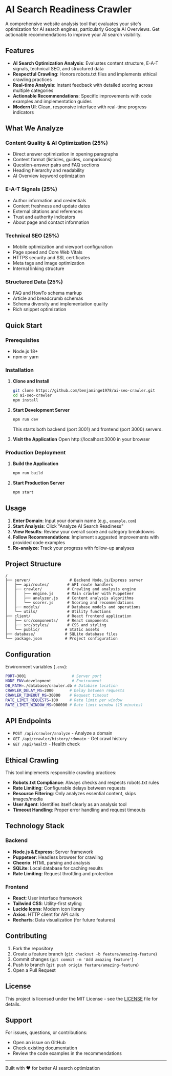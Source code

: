 # AI Search Readiness Crawler

A comprehensive website analysis tool that evaluates your site's optimization for AI search engines, particularly Google AI Overviews. Get actionable recommendations to improve your AI search visibility.

## Features

- **AI Search Optimization Analysis**: Evaluates content structure, E-A-T signals, technical SEO, and structured data
- **Respectful Crawling**: Honors robots.txt files and implements ethical crawling practices
- **Real-time Analysis**: Instant feedback with detailed scoring across multiple categories
- **Actionable Recommendations**: Specific improvements with code examples and implementation guides
- **Modern UI**: Clean, responsive interface with real-time progress indicators

## What We Analyze

### Content Quality & AI Optimization (25%)
- Direct answer optimization in opening paragraphs
- Content format (listicles, guides, comparisons)
- Question-answer pairs and FAQ sections
- Heading hierarchy and readability
- AI Overview keyword optimization

### E-A-T Signals (25%)
- Author information and credentials
- Content freshness and update dates
- External citations and references
- Trust and authority indicators
- About page and contact information

### Technical SEO (25%)
- Mobile optimization and viewport configuration
- Page speed and Core Web Vitals
- HTTPS security and SSL certificates
- Meta tags and image optimization
- Internal linking structure

### Structured Data (25%)
- FAQ and HowTo schema markup
- Article and breadcrumb schemas
- Schema diversity and implementation quality
- Rich snippet optimization

## Quick Start

### Prerequisites
- Node.js 18+ 
- npm or yarn

### Installation

1. **Clone and Install**
   ```bash
   git clone https://github.com/benjaminge1978/ai-seo-crawler.git
   cd ai-seo-crawler
   npm install
   ```

2. **Start Development Server**
   ```bash
   npm run dev
   ```
   This starts both backend (port 3001) and frontend (port 3000) servers.

3. **Visit the Application**
   Open http://localhost:3000 in your browser

### Production Deployment

1. **Build the Application**
   ```bash
   npm run build
   ```

2. **Start Production Server**
   ```bash
   npm start
   ```

## Usage

1. **Enter Domain**: Input your domain name (e.g., `example.com`)
2. **Start Analysis**: Click "Analyze AI Search Readiness" 
3. **View Results**: Review your overall score and category breakdowns
4. **Follow Recommendations**: Implement suggested improvements with provided code examples
5. **Re-analyze**: Track your progress with follow-up analyses

## Project Structure

```
/
├── server/                 # Backend Node.js/Express server
│   ├── api/routes/        # API route handlers
│   ├── crawler/           # Crawling and analysis engine
│   │   ├── engine.js      # Main crawler with Puppeteer
│   │   ├── analyzer.js    # Content analysis algorithms
│   │   └── scorer.js      # Scoring and recommendations
│   ├── models/            # Database models and operations
│   └── utils/             # Utility functions
├── client/                # React frontend application
│   ├── src/components/    # React components
│   ├── src/styles/        # CSS and styling
│   └── public/           # Static assets
├── database/             # SQLite database files
└── package.json          # Project configuration
```

## Configuration

Environment variables (`.env`):

```bash
PORT=3001                    # Server port
NODE_ENV=development         # Environment
DB_PATH=./database/crawler.db # Database location
CRAWLER_DELAY_MS=2000       # Delay between requests
CRAWLER_TIMEOUT_MS=30000    # Request timeout
RATE_LIMIT_REQUESTS=100     # Rate limit per window
RATE_LIMIT_WINDOW_MS=900000 # Rate limit window (15 minutes)
```

## API Endpoints

- `POST /api/crawler/analyze` - Analyze a domain
- `GET /api/crawler/history/:domain` - Get crawl history
- `GET /api/health` - Health check

## Ethical Crawling

This tool implements responsible crawling practices:

- **Robots.txt Compliance**: Always checks and respects robots.txt rules
- **Rate Limiting**: Configurable delays between requests
- **Resource Filtering**: Only analyzes essential content, skips images/media
- **User Agent**: Identifies itself clearly as an analysis tool
- **Timeout Handling**: Proper error handling and request timeouts

## Technology Stack

### Backend
- **Node.js & Express**: Server framework
- **Puppeteer**: Headless browser for crawling
- **Cheerio**: HTML parsing and analysis
- **SQLite**: Local database for caching results
- **Rate Limiting**: Request throttling and protection

### Frontend
- **React**: User interface framework
- **Tailwind CSS**: Utility-first styling
- **Lucide Icons**: Modern icon library
- **Axios**: HTTP client for API calls
- **Recharts**: Data visualization (for future features)

## Contributing

1. Fork the repository
2. Create a feature branch (`git checkout -b feature/amazing-feature`)
3. Commit changes (`git commit -m 'Add amazing feature'`)
4. Push to branch (`git push origin feature/amazing-feature`)
5. Open a Pull Request

## License

This project is licensed under the MIT License - see the [LICENSE](LICENSE) file for details.

## Support

For issues, questions, or contributions:
- Open an issue on GitHub
- Check existing documentation
- Review the code examples in the recommendations

---

Built with ❤️ for better AI search optimization